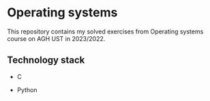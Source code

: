 # Operating systems
This repository contains my solved exercises from Operating systems course on AGH UST in 2023/2022.

## Technology stack
- C

- Python
